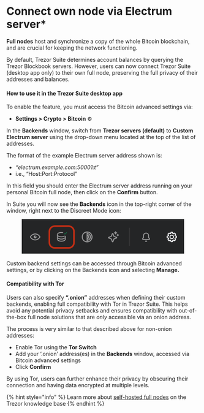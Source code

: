 # Connect own node via Electrum server\*

**Full nodes** host and synchronize a copy of the whole Bitcoin blockchain, and are crucial for keeping the network functioning.

By default, Trezor Suite determines account balances by querying the Trezor Blockbook servers. However, users can now connect Trezor Suite (desktop app only) to their own full node, preserving the full privacy of their addresses and balances.

#### **How to use it in the Trezor Suite desktop app**

To enable the feature, you must access the Bitcoin advanced settings via:

* **Settings > Crypto > Bitcoin** ⚙️

In the **Backends** window, switch from **Trezor servers (default)** to **Custom Electrum server** using the drop-down menu located at the top of the list of addresses.

The format of the example Electrum server address shown is:

* _“electrum.example.com:50001:t”_
* i.e., “Host:Port:Protocol”

In this field you should enter the Electrum server address running on your personal Bitcoin full node, then click on the **Confirm** button.

In Suite you will now see the **Backends** icon in the top-right corner of the window, right next to the Discreet Mode icon:

<figure><img src="../.gitbook/assets/Custom_Servers_Suite_Highlight.png" alt=""><figcaption></figcaption></figure>

Custom backend settings can be accessed through Bitcoin advanced settings, or by clicking on the Backends icon and selecting **Manage.**

#### Compatibility with Tor

Users can also specify **“.onion”** addresses when defining their custom backends, enabling full compatibility with Tor in Trezor Suite. This helps avoid any potential privacy setbacks and ensures compatibility with out-of-the-box full node solutions that are _only_ accessible via an onion address.

The process is very similar to that described above for non-onion addresses:

* Enable Tor using the **Tor Switch**
* Add your ‘.onion’ address(es) in the **Backends** window, accessed via Bitcoin advanced settings
* Click **Confirm**

By using Tor, users can further enhance their privacy by obscuring their connection and having data encrypted at multiple levels.

{% hint style="info" %}
Learn more about [self-hosted full nodes](https://trezor.io/learn/a/full-node-via-electrum-server) on the Trezor knowledge base
{% endhint %}
